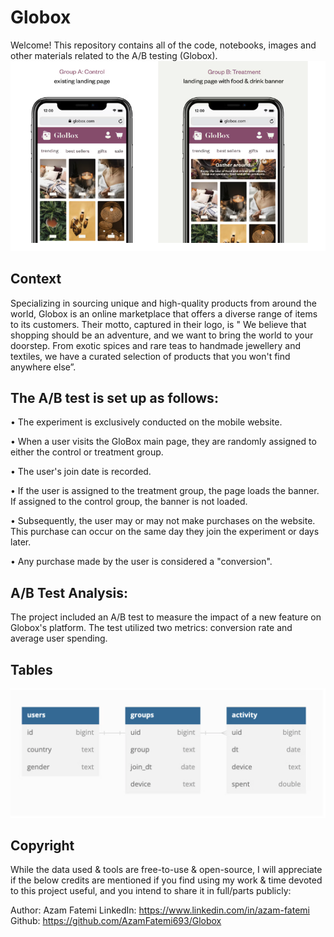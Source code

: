 # Globox

Welcome! This repository contains all of the code, notebooks, images and other materials related to the A/B testing (Globox).
![image](image.png)


## Context
Specializing in sourcing unique and high-quality products from around the world, Globox is an online marketplace that offers a diverse range of items to its customers. Their motto, captured in their logo, is " We believe that shopping should be an adventure, and we want to bring the world to your doorstep. From exotic spices and rare teas to handmade jewellery and textiles, we have a curated selection of products that you won't find anywhere else”.

## The A/B test is set up as follows:

• The experiment is exclusively conducted on the mobile website.

• When a user visits the GloBox main page, they are randomly assigned to either the control or treatment group.

• The user's join date is recorded.

• If the user is assigned to the treatment group, the page loads the banner. If assigned to the control group, the banner is not loaded.

• Subsequently, the user may or may not make purchases on the website. This purchase can occur on the same day they join the experiment or days later.

• Any purchase made by the user is considered a "conversion".

## A/B Test Analysis:
The project included an A/B test to measure the impact of a new feature on Globox's platform. The test utilized two metrics: conversion rate and average user spending.


## Tables 
![schema](Schema.png)


##  Copyright
While the data used & tools are free-to-use & open-source, I will appreciate if the below credits are mentioned if you find using my work & time devoted to this project useful, and you intend to share it in full/parts publicly:

Author: Azam Fatemi
LinkedIn: https://www.linkedin.com/in/azam-fatemi
Github: https://github.com/AzamFatemi693/Globox
